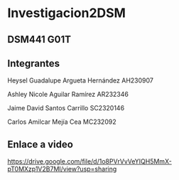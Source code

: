 # Investigacion2DSM
 
## DSM441 G01T

## Integrantes

Heysel Guadalupe Argueta Hernández AH230907

Ashley Nicole Aguilar Ramírez AR232346

Jaime David Santos Carrillo SC2320146

Carlos Amilcar Mejía Cea MC232092

## Enlace a video 

https://drive.google.com/file/d/1o8PVrVvVeYIQH5MmX-pT0MXzp1V2B7MI/view?usp=sharing
